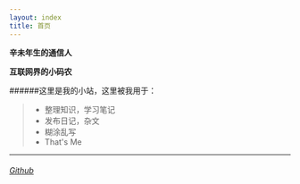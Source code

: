 ```yaml
---
layout: index
title: 首页
---
```


**辛未年生的通信人**

**互联网界的小码农**

######这里是我的小站，这里被我用于：

> * 整理知识，学习笔记
> * 发布日记，杂文
> * 糊涂乱写
> * That's Me 


------

###### [Github](https://github.com/itlipan/itlipan.github.com)

 
